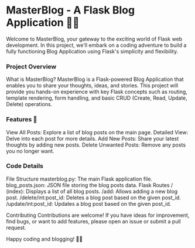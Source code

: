# MasterBlog - A Flask Blog Application 📝🚀
Welcome to MasterBlog, your gateway to the exciting world of Flask web development. In this project, we'll embark on a coding adventure to build a fully functioning Blog Application using Flask's simplicity and flexibility.

### Project Overview
What is MasterBlog?
MasterBlog is a Flask-powered Blog Application that enables you to share your thoughts, ideas, and stories. This project will provide you hands-on experience with key Flask concepts such as routing, template rendering, form handling, and basic CRUD (Create, Read, Update, Delete) operations.

### Features 🌟
View All Posts: Explore a list of blog posts on the main page.
Detailed View: Delve into each post for more details.
Add New Posts: Share your latest thoughts by adding new posts.
Delete Unwanted Posts: Remove any posts you no longer want.

### Code Details
File Structure
masterblog.py: The main Flask application file.
blog_posts.json: JSON file storing the blog posts data.
Flask Routes
/ (index): Displays a list of all blog posts.
/add: Allows adding a new blog post.
/delete/int:post_id: Deletes a blog post based on the given post_id.
/update/int:post_id: Updates a blog post based on the given post_id.

Contributing
Contributions are welcome! If you have ideas for improvement, find bugs, or want to add features, please open an issue or submit a pull request.

Happy coding and blogging! 🚀📖
